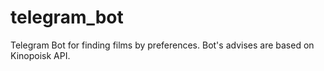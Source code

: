 # telegram_bot
Telegram Bot for finding films by preferences. Bot's advises are based on Kinopoisk API.
